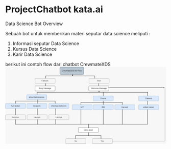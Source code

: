 # ProjectChatbot kata.ai


Data Science Bot Overview

Sebuah bot untuk memberikan materi seputar data science meliputi :
1. Informasi seputar Data Science
2. Kursus Data Science
3. Karir Data Science

berikut ini contoh flow dari chatbot CrewmateXDS
![flow](https://raw.githubusercontent.com/Wandazz/ProjectChatbot/main/Doc/flow.jpeg)
 
